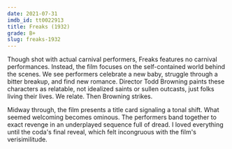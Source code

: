 ```yaml
---
date: 2021-07-31
imdb_id: tt0022913
title: Freaks (1932)
grade: B+
slug: freaks-1932
---
```


Though shot with actual carnival performers, Freaks features no carnival performances. Instead, the film focuses on the self-contained world behind the scenes. We see performers celebrate a new baby, struggle through a bitter breakup, and find new romance. Director Todd Browning paints these characters as relatable, not idealized saints or sullen outcasts, just folks living their lives. We relate. Then Browning strikes.

<!-- end -->

Midway through, the film presents a title card signaling a tonal shift. What seemed welcoming becomes ominous. The performers band together to exact revenge in an underplayed sequence full of dread. I loved everything until the coda's final reveal, which felt incongruous with the film's verisimilitude.